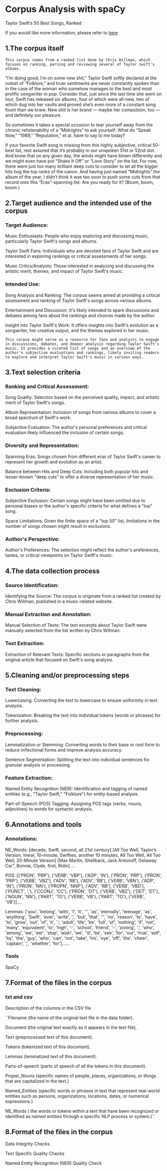 # Corpus Analysis with spaCy

Taylor Swift’s 50 Best Songs, Ranked

If you would like more information, please refer to [here](https://variety.com/lists/best-taylor-swift-songs-ranked/tim-mcgraw/)

## 1.The corpus itself

```This corpus comes from a ranked list done by Chris Willman, which focuses on ranking, parsing and reviewing several of Taylor swift's albums.```

“I’m doing good, I’m on some new shit,” Taylor Swift softly declared at the outset of “Folklore,” and truer sentiments are never constantly spoken than in the case of the woman who somehow manages to the best and most prolific songwriter in pop. Consider that, just since the last time she went on tour, Swift has released six albums, four of which were all-new, two of which dug into her vaults and proved she’s even more of a constant song fount than we knew. New shit is her brand — maybe her compulsion, too — and definitely our pleasure.

So sometimes it takes a special occasion to tear yourself away from the chronic relistenability of a “Midnights” to ask yourself: What do “Speak Now,” “1989,” “Reputation,” et al. have to say to me today?

If your favorite Swift song is missing from this highly subjective, critical 50-best list, rest assured that it’s probably in our unspoken 51st or 52nd slot. And know that on any given day, the winds might have blown differently and we might even have put “Shake It Off” or “Love Story” on the list. For now, there were just too many brilliant deep cuts to consider to let all the bigger hits hog the top ranks of the canon. And having just named “Midnights” the album of the year, I didn’t think it was too soon to push some cuts from that record onto this “Eras”-spanning list. Are you ready for it? (Boom, boom, boom.)

## 2.Target audience and the intended use of the corpus

### Target Audience:

Music Enthusiasts: People who enjoy exploring and discussing music, particularly Taylor Swift's songs and albums.

Taylor Swift Fans: Individuals who are devoted fans of Taylor Swift and are interested in exploring rankings or critical assessments of her songs.

Music Critics/Analysts: Those interested in analyzing and discussing the artistic merit, themes, and impact of Taylor Swift's music.

### Intended Use:
Song Analysis and Ranking: The corpus seems aimed at providing a critical assessment and ranking of Taylor Swift's songs across various albums.

Entertainment and Discussion: It's likely intended to spark discussions and debates among fans about the rankings and choices made by the author.

Insight into Taylor Swift's Work: It offers insights into Swift's evolution as a songwriter, her creative output, and the themes explored in her music.

```This corpus might serve as a resource for fans and analysts to engage in discussions, debates, and deeper analysis regarding Taylor Swift's music. It provides a curated list of songs and an overview of the author's subjective evaluations and rankings, likely inviting readers to explore and interpret Taylor Swift's music in various ways.```

## 3.Text selection criteria

### Ranking and Critical Assessment:

Song Quality: Selection based on the perceived quality, impact, and artistic merit of Taylor Swift's songs.

Album Representation: Inclusion of songs from various albums to cover a broad spectrum of Swift's work.

Subjective Evaluation: The author's personal preferences and critical evaluation likely influenced the inclusion of certain songs.

### Diversity and Representation:

Spanning Eras: Songs chosen from different eras of Taylor Swift's career to represent her growth and evolution as an artist.

Balance between Hits and Deep Cuts: Including both popular hits and lesser-known "deep cuts" to offer a diverse representation of her music.

### Exclusion Criteria:

Subjective Exclusion: Certain songs might have been omitted due to personal biases or the author's specific criteria for what defines a "top" song.

Space Limitations: Given the finite space of a "top 50" list, limitations in the number of songs chosen might result in exclusions.

### Author's Perspective:
Author's Preferences: The selection might reflect the author's preferences, tastes, or critical viewpoints on Taylor Swift's music.

## 4.The data collection process

### Source Identification:

Identifying the Source: The corpus is  originate from a ranked list created by Chris Willman, published in a music-related website.

### Manual Extraction and Annotation:

Manual Selection of Texts: The text excerpts about Taylor Swift were manually selected from the list written by Chris Willman.

### Text Extraction:

Extraction of Relevant Texts: Specific sections or paragraphs from the original article that focused on Swift's song analysis.

## 5.Cleaning and/or preprocessing steps 

### Text Cleaning:

Lowercasing: Converting the text to lowercase to ensure uniformity in text analysis.

Tokenization: Breaking the text into individual tokens (words or phrases) for further analysis.

### Preprocessing:

Lemmatization or Stemming: Converting words to their base or root form to reduce inflectional forms and improve analysis accuracy.

Sentence Segmentation: Splitting the text into individual sentences for granular analysis or processing.

### Feature Extraction:

Named Entity Recognition (NER): Identification and tagging of named entities (e.g., "Taylor Swift," "Folklore") for entity-based analysis.

Part-of-Speech (POS) Tagging: Assigning POS tags (verbs, nouns, adjectives) to words for syntactic analysis.

## 6.Annotations and tools

### Annotations:

NE_Words:
[decade, Swift, second, all 21st century]
[All Too Well, Taylor’s Version, linear, 10-minute, Swifties, another 10 minutes, All Too Well, All Too Well, 20-Minute Version]
[Max Martin, Shellback, Jack Antonoff, Getaway Car”, Bonnie, Clyde, first, Ridin] ...

POS:
[('PRON', 'PRP'), ('VERB', 'VBP'), ('ADP', 'IN'), ('PRON', 'PRP'), ('PRON', 'PRP'), ('VERB', 'VBZ'), ('ADV', 'RB'), ('ADV', 'RB'), ('VERB', 'VBN'), ('ADP', 'IN'), ('PRON', 'NN'), ('PROPN', 'NNP'), ('ADV', 'RB'), ('VERB', 'VBD'), ('PUNCT', ','), ('CCONJ', 'CC'), ('PRON', 'DT'), ('VERB', 'VBZ'), ('DET', 'DT'), ('NOUN', 'NN'), ('PART', 'TO'), ('VERB', 'VB'), ('PART', 'TO'), ('VERB', 'VB')]....

Lemmas:
['you', 'belong', 'with', 'I', 'it', '’', 'as', 'eternally', 'teenage', 'as', 'anything', 'Swift', 'ever', 'write', ',', 'but', 'that', '’', 'no', 'reason', 'to', 'have', 'to', 'grow', 'out', 'of', 'it', '.', 'adult', 'life', 'be', 'full', 'of', 'nothing', 'if', 'not', 'many', 'equivalent', 'to', 'high', '-', 'school', 'friend', '-', 'zoning', '.', 'who', 'among', 'we', 'eer', 'stop', 'wish', 'we', '’d', 'be', 'see', 'for', 'our', 'true', 'self', 'by', 'the', 'guy', 'who', 'can', 'not', 'take', 'his', 'eye', 'off', 'the', 'cheer', 'captain', ',', 'whether', 'for']......

### Tools

SpaCy

## 7.Format of the files in the corpus

### txt and csv

Description of the columns in the CSV file

``Filename (the name of the original text file in the data folder).

Document (the original text exactly as it appears in the text file),

Text   (preprocessed text of this document).

Tokens (tokenized text of this document).

Lemmas (lemmatized text of this document).

Parts-of-speech (parts of speech of all the tokens in this document).

Proper_Nouns (specific names of people, places, organizations, or things that are capitalized in the text.)

Named_Entities (specific words or phrases in text that represent real-world entities such as persons, organizations, locations, dates, or numerical expressions.)

NE_Words ( the words or tokens within a text that have been recognized or identified as named entities through a specific NLP process or system.)``

## 8.Format of the files in the corpus

Data Integrity Checks

Text Specific Quality Checks

Named Entity Recognition (NER) Quality Check


